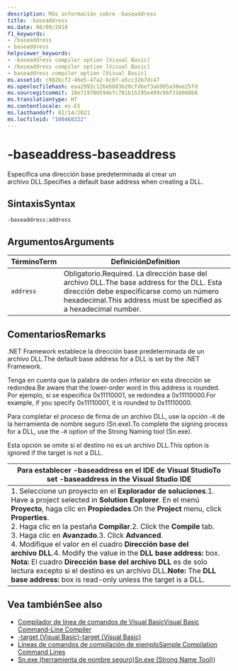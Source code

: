 ```yaml
---
description: Más información sobre -baseaddress
title: -baseaddress
ms.date: 08/09/2018
f1_keywords:
- /baseaddress
- baseaddress
helpviewer_keywords:
- -baseaddress compiler option [Visual Basic]
- /baseaddress compiler option [Visual Basic]
- baseaddress compiler option [Visual Basic]
ms.assetid: c982bcf2-46e5-47a2-bc8f-a5cc32b7dc47
ms.openlocfilehash: eaa2992c126ebb83b20cfdbef3ab995a30ee25fd
ms.sourcegitcommit: 10e719780594efc781b15295e499c66f316068b8
ms.translationtype: HT
ms.contentlocale: es-ES
ms.lasthandoff: 02/14/2021
ms.locfileid: "100468322"
---
```

# <a name="-baseaddress"></a><span data-ttu-id="ad82d-103">-baseaddress</span><span class="sxs-lookup"><span data-stu-id="ad82d-103">-baseaddress</span></span>

<span data-ttu-id="ad82d-104">Especifica una dirección base predeterminada al crear un archivo DLL.</span><span class="sxs-lookup"><span data-stu-id="ad82d-104">Specifies a default base address when creating a DLL.</span></span>  
  
## <a name="syntax"></a><span data-ttu-id="ad82d-105">Sintaxis</span><span class="sxs-lookup"><span data-stu-id="ad82d-105">Syntax</span></span>  
  
```console  
-baseaddress:address  
```  
  
## <a name="arguments"></a><span data-ttu-id="ad82d-106">Argumentos</span><span class="sxs-lookup"><span data-stu-id="ad82d-106">Arguments</span></span>  
  
|<span data-ttu-id="ad82d-107">Término</span><span class="sxs-lookup"><span data-stu-id="ad82d-107">Term</span></span>|<span data-ttu-id="ad82d-108">Definición</span><span class="sxs-lookup"><span data-stu-id="ad82d-108">Definition</span></span>|  
|---|---|  
|`address`|<span data-ttu-id="ad82d-109">Obligatorio.</span><span class="sxs-lookup"><span data-stu-id="ad82d-109">Required.</span></span> <span data-ttu-id="ad82d-110">La dirección base del archivo DLL.</span><span class="sxs-lookup"><span data-stu-id="ad82d-110">The base address for the DLL.</span></span> <span data-ttu-id="ad82d-111">Esta dirección debe especificarse como un número hexadecimal.</span><span class="sxs-lookup"><span data-stu-id="ad82d-111">This address must be specified as a hexadecimal number.</span></span>|  
  
## <a name="remarks"></a><span data-ttu-id="ad82d-112">Comentarios</span><span class="sxs-lookup"><span data-stu-id="ad82d-112">Remarks</span></span>  

 <span data-ttu-id="ad82d-113">.NET Framework establece la dirección base predeterminada de un archivo DLL.</span><span class="sxs-lookup"><span data-stu-id="ad82d-113">The default base address for a DLL is set by the .NET Framework.</span></span>  
  
 <span data-ttu-id="ad82d-114">Tenga en cuenta que la palabra de orden inferior en esta dirección se redondea.</span><span class="sxs-lookup"><span data-stu-id="ad82d-114">Be aware that the lower-order word in this address is rounded.</span></span> <span data-ttu-id="ad82d-115">Por ejemplo, si se especifica 0x11110001, se redondea a 0x11110000.</span><span class="sxs-lookup"><span data-stu-id="ad82d-115">For example, if you specify 0x11110001, it is rounded to 0x11110000.</span></span>  
  
 <span data-ttu-id="ad82d-116">Para completar el proceso de firma de un archivo DLL, use la opción `–R` de la herramienta de nombre seguro (Sn.exe).</span><span class="sxs-lookup"><span data-stu-id="ad82d-116">To complete the signing process for a DLL, use the `–R` option of the Strong Naming tool (Sn.exe).</span></span>  
  
 <span data-ttu-id="ad82d-117">Esta opción se omite si el destino no es un archivo DLL.</span><span class="sxs-lookup"><span data-stu-id="ad82d-117">This option is ignored if the target is not a DLL.</span></span>  
  
|<span data-ttu-id="ad82d-118">Para establecer -baseaddress en el IDE de Visual Studio</span><span class="sxs-lookup"><span data-stu-id="ad82d-118">To set -baseaddress in the Visual Studio IDE</span></span>|  
|---|  
|<span data-ttu-id="ad82d-119">1.  Seleccione un proyecto en el **Explorador de soluciones**.</span><span class="sxs-lookup"><span data-stu-id="ad82d-119">1.  Have a project selected in **Solution Explorer**.</span></span> <span data-ttu-id="ad82d-120">En el menú **Proyecto**, haga clic en **Propiedades**.</span><span class="sxs-lookup"><span data-stu-id="ad82d-120">On the **Project** menu, click **Properties**.</span></span> <br /><span data-ttu-id="ad82d-121">2.  Haga clic en la pestaña **Compilar**.</span><span class="sxs-lookup"><span data-stu-id="ad82d-121">2.  Click the **Compile** tab.</span></span><br /><span data-ttu-id="ad82d-122">3.  Haga clic en **Avanzado**.</span><span class="sxs-lookup"><span data-stu-id="ad82d-122">3.  Click **Advanced**.</span></span><br /><span data-ttu-id="ad82d-123">4.  Modifique el valor en el cuadro **Dirección base del archivo DLL**.</span><span class="sxs-lookup"><span data-stu-id="ad82d-123">4.  Modify the value in the **DLL base address:** box.</span></span> <span data-ttu-id="ad82d-124">**Nota:**      El cuadro **Dirección base del archivo DLL** es de solo lectura excepto si el destino es un archivo DLL.</span><span class="sxs-lookup"><span data-stu-id="ad82d-124">**Note:**      The **DLL base address:** box is read-only unless the target is a DLL.</span></span>|  
  
## <a name="see-also"></a><span data-ttu-id="ad82d-125">Vea también</span><span class="sxs-lookup"><span data-stu-id="ad82d-125">See also</span></span>

- [<span data-ttu-id="ad82d-126">Compilador de línea de comandos de Visual Basic</span><span class="sxs-lookup"><span data-stu-id="ad82d-126">Visual Basic Command-Line Compiler</span></span>](index.md)
- [<span data-ttu-id="ad82d-127">-target (Visual Basic)</span><span class="sxs-lookup"><span data-stu-id="ad82d-127">-target (Visual Basic)</span></span>](target.md)
- [<span data-ttu-id="ad82d-128">Líneas de comandos de compilación de ejemplo</span><span class="sxs-lookup"><span data-stu-id="ad82d-128">Sample Compilation Command Lines</span></span>](sample-compilation-command-lines.md)
- <span data-ttu-id="ad82d-129">[Sn.exe (herramienta de nombre seguro)](../../../framework/tools/sn-exe-strong-name-tool.md)</span><span class="sxs-lookup"><span data-stu-id="ad82d-129">[Sn.exe (Strong Name Tool)](../../../framework/tools/sn-exe-strong-name-tool.md))</span></span>
